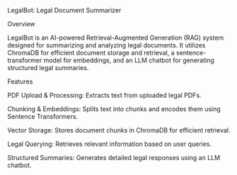LegalBot: Legal Document Summarizer

Overview

LegalBot is an AI-powered Retrieval-Augmented Generation (RAG) system designed for summarizing and analyzing legal documents. It utilizes ChromaDB for efficient document storage and retrieval, a sentence-transformer model for embeddings, and an LLM chatbot for generating structured legal summaries.

Features

PDF Upload & Processing: Extracts text from uploaded legal PDFs.

Chunking & Embeddings: Splits text into chunks and encodes them using Sentence Transformers.

Vector Storage: Stores document chunks in ChromaDB for efficient retrieval.

Legal Querying: Retrieves relevant information based on user queries.

Structured Summaries: Generates detailed legal responses using an LLM chatbot.
